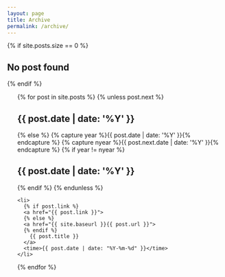```yaml
---
layout: page
title: Archive
permalink: /archive/
---
```


{% if site.posts.size == 0 %}
  <h2>No post found</h2>
{% endif %}

<ul class="archive" style="list-style:none;">
  {% for post in site.posts %}
    {% unless post.next %}
      <h2>{{ post.date | date: '%Y' }}</h2>
    {% else %}
      {% capture year %}{{ post.date | date: '%Y' }}{% endcapture %}
      {% capture nyear %}{{ post.next.date | date: '%Y' }}{% endcapture %}
      {% if year != nyear %}
        <h2>{{ post.date | date: '%Y' }}</h2>
      {% endif %}
    {% endunless %}

    <li>
      {% if post.link %}
      <a href="{{ post.link }}">
      {% else %}
      <a href="{{ site.baseurl }}{{ post.url }}">
      {% endif %}
        {{ post.title }}
      </a>
      <time>{{ post.date | date: "%Y-%m-%d" }}</time>
    </li>
  {% endfor %}
</ul>
